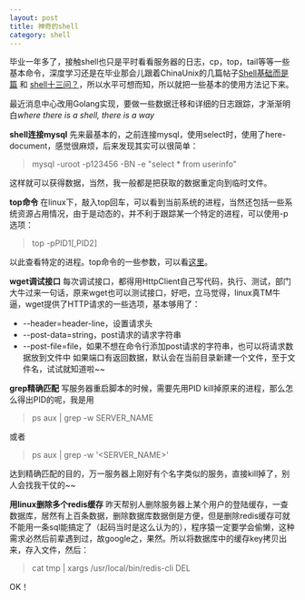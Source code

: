 ```yaml
---
layout: post
title: 神奇的shell
category: shell
---
```


毕业一年多了，接触shell也只是平时看看服务器的日志，cp，top，tail等等一些基本命令，深度学习还是在毕业那会儿跟着ChinaUnix的几篇帖子[Shell基础而是篇](http://bbs.chinaunix.net/thread-452942-1-1.html) 和 [shell十三问？](http://bbs.chinaunix.net/thread-218853-1-1.html)，所以水平可想而知，所以就把一些基本的使用方法记下来。

最近消息中心改用Golang实现，要做一些数据迁移和详细的日志跟踪，才渐渐明白*where there is a shell, there is a way*

**shell连接mysql**
先来最基本的，之前连接mysql，使用select时，使用了here-document，感觉很麻烦，后来发现其实可以很简单：
>mysql -uroot -p123456 -BN -e "select * from userinfo" 

这样就可以获得数据，当然，我一般都是把获取的数据重定向到临时文件。

**top命令**
在linux下，敲入top回车，可以看到当前系统的进程，当然还包括一些系统资源占用情况，由于是动态的，并不利于跟踪某一个特定的进程，可以使用-p选项：
>top -pPID1[,PID2]

以此查看特定的进程。top命令的一些参数，可以看[这里](http://os.51cto.com/art/201108/285581.htm)。

**wget调试接口**
每次调试接口，都得用HttpClient自己写代码，执行、测试，部门大牛过来一句话，原来wget也可以测试接口，好吧，立马觉得，linux真TM牛逼，wget提供了HTTP请求的一些选项，基本够用了：
 * --header=header-line，设置请求头
 * --post-data=string，post请求的请求字符串
 * --post-file=file，如果不想在命令行添加post请求的字符串，也可以将请求数据放到文件中
如果端口有返回数据，默认会在当前目录新建一个文件，至于文件名，试试就知道啦~~

**grep精确匹配**
写服务器重启脚本的时候，需要先用PID kill掉原来的进程，那么怎么得出PID的呢，我是用
>ps aux | grep -w SERVER_NAME

或者
>ps aux | grep -w '\<SERVER_NAME\>'

达到精确匹配的目的，万一服务器上刚好有个名字类似的服务，直接kill掉了，别人会找我干仗的~~

**用linux删除多个redis缓存**
昨天帮别人删除服务器上某个用户的登陆缓存，一查数据库，居然有上百条数据，删除数据库数据倒是方便，但是删除redis缓存可就不能用一条sql能搞定了（起码当时是这么认为的），程序猿一定要学会偷懒，这种需求必然后前辈遇到过，故google之，果然。所以将数据库中的缓存key拷贝出来，存入文件，然后：
>cat tmp | xargs /usr/local/bin/redis-cli DEL

OK！

